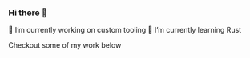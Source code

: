 ### Hi there 👋

🔭 I’m currently working on custom tooling
🌱 I’m currently learning Rust

Checkout some of my work below
